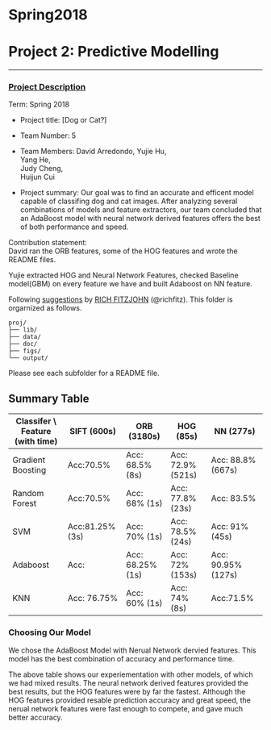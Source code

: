 # Spring2018


# Project 2: Predictive Modelling

----


### [Project Description](doc/)

Term: Spring 2018

+ Project title: [Dog or Cat?]
+ Team Number: 5
+ Team Members: David Arredondo,
                Yujie Hu,               
                Yang He,                
                Judy Cheng,                
                Huijun Cui
                
+ Project summary: Our goal was to find an accurate and efficent model capable of classifing dog and cat images.
After analyzing several combinations of models and feature extractors, our team concluded that an AdaBoost model with neural network derived features offers the best of both performance and speed.

Contribution statement:  
David ran the ORB features, some of the HOG features and wrote the README files. 

Yujie extracted HOG and Neural Network Features, checked Baseline model(GBM) on every feature we have and built Adaboost on NN feature.


Following [suggestions](http://nicercode.github.io/blog/2013-04-05-projects/) by [RICH FITZJOHN](http://nicercode.github.io/about/#Team) (@richfitz). This folder is orgarnized as follows.

```
proj/
├── lib/
├── data/
├── doc/
├── figs/
└── output/
```

Please see each subfolder for a README file.

## Summary Table

 Classifer \\ Feature (with time)| SIFT (600s)| ORB (3180s)| HOG (85s)| NN (277s) 
---|---| ---|--- |--- 
 Gradient Boosting              | Acc:70.5%  | Acc: 68.5% (8s)| Acc: 72.9% (521s)| Acc: 88.8% (667s)
 Random Forest                  | Acc:70.5% | Acc: 68% (1s)| Acc: 77.8% (23s) | Acc: 83.5%
 SVM                            | Acc:81.25% (3s) | Acc: 70% (1s)| Acc: 78.5% (24s) | Acc: 91%(45s)
 Adaboost                       | Acc: | Acc: 68.25% (1s)| Acc: 72% (153s)| Acc: 90.95% (127s)
 KNN                            | Acc: 76.75%| Acc: 60% (1s)| Acc: 74% (8s)| Acc:71.5%

### Choosing Our Model

We chose the AdaBoost Model with Nerual Network dervied features. This model has the best combination of accuracy and performance time.

The above table shows our experiementation with other models, of which we had mixed results. The neural network derived features provided the best results, but the HOG features were by far the fastest. Although the HOG features provided resable prediction accuracy and great speed, the nerual network features were fast enough to compete, and gave much better accuracy.

